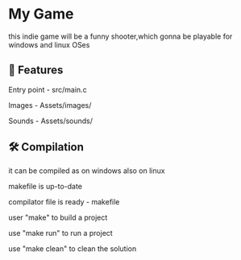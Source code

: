# My Game

this indie game will be a funny shooter,which gonna be playable for windows and linux OSes


## 🚀 Features



Entry point - src/main.c

Images - Assets/images/

Sounds - Assets/sounds/




## 🛠️ Compilation


it can be compiled as on windows also on linux

makefile is up-to-date

compilator file is ready - makefile

user "make" to build a project

use "make run" to run a project

use "make clean" to clean the solution
